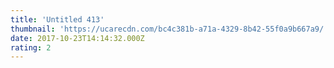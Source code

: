 ```yaml
---
title: 'Untitled 413'
thumbnail: 'https://ucarecdn.com/bc4c381b-a71a-4329-8b42-55f0a9b667a9/'
date: 2017-10-23T14:14:32.000Z
rating: 2
---
```

